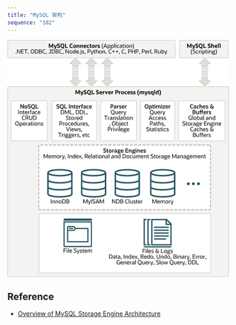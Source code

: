 ```yaml
---
title: "MySQL 架构"
sequence: "102"
---
```




![](/assets/images/db/mysql/architecture/mysql-architecture.png)

## Reference

- [Overview of MySQL Storage Engine Architecture](https://dev.mysql.com/doc/refman/8.0/en/pluggable-storage-overview.html)

